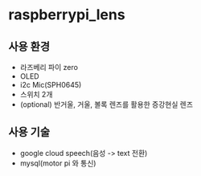 # raspberrypi_lens

## 사용 환경
- 라즈베리 파이 zero
- OLED
- i2c Mic(SPH0645)
- 스위치 2개
- (optional) 반거울, 거울, 볼록 렌즈를 활용한  증강현실 렌즈

## 사용 기술
- google cloud speech(음성 -> text 전환)
- mysql(motor pi 와 통신)